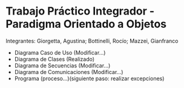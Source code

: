 # Trabajo Práctico Integrador - Paradigma Orientado a Objetos

Integrantes: Giorgetta, Agustina; Bottinelli, Rocío; Mazzei, Gianfranco

- Diagrama Caso de Uso (Modificar...)
- Diagrama de Clases (Realizado)
- Diagrama de Secuencias (Modificar...)
- Diagrama de Comunicaciones (Modificar...)
- Programa (proceso...)(siguiente paso: realizar excepciones)
